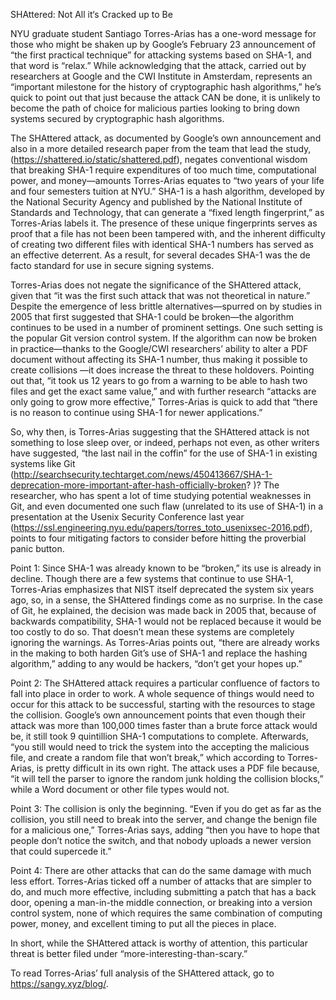 SHAttered: Not All it‘s Cracked up to Be

NYU graduate student Santiago Torres-Arias has a one-word message for those who might be shaken up by Google’s February 23 announcement of “the first practical technique” for attacking systems based on SHA-1, and that word is “relax.” While acknowledging that the attack, carried out by researchers at Google and the CWI Institute in Amsterdam, represents an “important milestone for the history of cryptographic hash algorithms,” he’s quick to point out that just because the attack CAN be done, it is unlikely to become the path of choice for malicious parties looking to bring down systems secured by cryptographic hash algorithms.

The SHAttered attack, as documented by Google’s own announcement and also in a more detailed research paper from the team that lead the study, (https://shattered.io/static/shattered.pdf), negates conventional wisdom that breaking SHA-1 require expenditures of too much time, computational power, and money—amounts Torres-Arias equates to “two years of your life and four semesters tuition at NYU.”  SHA-1 is a hash algorithm, developed by the National Security Agency and published by the National Institute of Standards and Technology, that can generate a “fixed length fingerprint,” as Torres-Arias labels it. The presence of these  unique fingerprints serves as proof that a file has not been been tampered with, and the inherent difficulty of creating two different files with identical SHA-1 numbers has served as an effective deterrent.  As a result, for several decades SHA-1 was the de facto standard for use in secure signing systems. 
 
Torres-Arias does not negate the significance of the SHAttered attack, given that “it was the first such attack that was not theoretical in nature.” Despite the emergence of less brittle alternatives—spurred on by studies in 2005 that first suggested that SHA-1 could be broken—the algorithm continues to be used in a number of prominent settings.  One such setting is the popular Git version control system. If the algorithm can now be broken in practice—thanks to the Google/CWI researchers’ ability to alter a PDF document without affecting its SHA-1 number, thus making it possible to create collisions —it does increase the threat to these holdovers.  Pointing out that, “it took us 12 years to go from a warning to be able to hash two files and get the exact same value,” and with further research “attacks are only going to grow more effective,” Torres-Arias is quick to add that “there is no reason to continue using SHA-1 for newer applications.”

So, why then, is Torres-Arias suggesting that the SHAttered attack is not something to lose sleep over, or indeed, perhaps not even, as other writers have suggested, “the last nail in the coffin” for the use of SHA-1 in existing systems like Git (http://searchsecurity.techtarget.com/news/450413667/SHA-1-deprecation-more-important-after-hash-officially-broken? )? The researcher, who has spent a lot of time studying potential weaknesses in Git, and even documented one such flaw (unrelated to its use of SHA-1) in a presentation at the Usenix Security Conference last year (https://ssl.engineering.nyu.edu/papers/torres_toto_usenixsec-2016.pdf), points to four mitigating factors to consider before hitting the proverbial panic button.

Point 1: Since SHA-1 was already known to be “broken,” its use is already in decline.
Though there are a few systems that continue to use SHA-1, Torres-Arias emphasizes that NIST itself deprecated the system six years ago, so, in a sense, the SHAttered findings come as no surprise. In the case of Git, he explained, the decision was made back in 2005 that, because of backwards compatibility, SHA-1 would not be replaced because it would be too costly to do so. That doesn’t mean these systems are completely ignoring the warnings. As Torres-Arias points out, “there are already works in the making to both harden Git’s use of SHA-1 and replace the hashing algorithm,” adding to any would be hackers, “don’t get your hopes up.”

Point 2: The SHAttered attack requires a particular confluence of factors to fall into place in order to work. A whole sequence of things would need to occur for this attack to be successful, starting with the resources to stage the collision.  Google’s own announcement points that even though their attack was more than 100,000 times faster than a brute force attack would be, it still took 9 quintillion SHA-1 computations to complete.  Afterwards, “you still would need to trick the system into the accepting the malicious file, and create a random file that won’t break,” which according to Torres-Arias,  is pretty difficult in its own right.  The attack uses a PDF file because, “it will tell the parser to ignore the random junk holding the collision blocks,” while a Word document or other file types would not. 

Point 3:  The collision is only the beginning. “Even if you do get as far as the collision, you still need to break into the server,  and change the benign file for a malicious one,” Torres-Arias says, adding “then you have to hope that people don’t notice the switch, and that nobody uploads a newer version that could supercede it.”

Point 4: There are other attacks that can do the same damage with much less effort.
Torres-Arias ticked off a number of attacks that are simpler to do, and much more effective, including submitting a patch that has a back door, opening a man-in-the middle connection, or breaking into a version control system, none of which requires the same combination of computing power, money, and excellent timing to put all the pieces in place.

In short, while the SHAttered attack is worthy of attention, this particular threat is better filed under “more-interesting-than-scary.”

To read Torres-Arias’ full analysis of the SHAttered attack, go to https://sangy.xyz/blog/.
